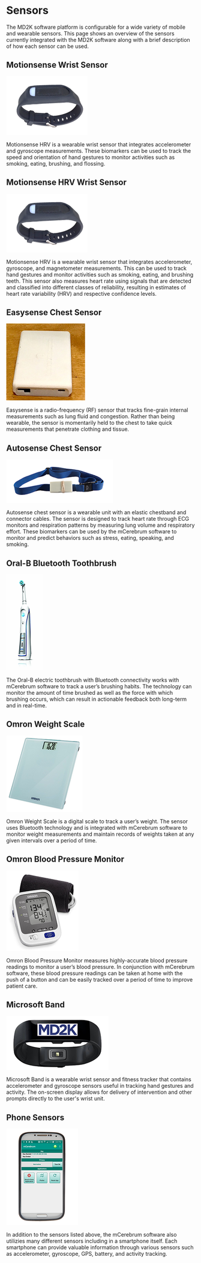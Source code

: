 # Sensors

The MD2K software platform is configurable for a wide variety of mobile and wearable sensors. This page shows an overview of the sensors currently integrated with the MD2K software along with a brief description of how each sensor can be used.

## Motionsense Wrist Sensor

![Motionsense](../img/MotionSenseWrist.png)

Motionsense HRV is a wearable wrist sensor that integrates accelerometer and gyroscope measurements. These biomarkers can be used to track the speed and orientation of hand gestures to monitor activities such as smoking, eating, brushing, and flossing.

## Motionsense HRV Wrist Sensor

![Motionsense](../img/MotionSenseWrist.png)

Motionsense HRV is a wearable wrist sensor that integrates accelerometer, gyroscope, and magnetometer measurements. This can be used to track hand gestures and monitor activities such as smoking, eating, and brushing teeth. This sensor also measures heart rate using signals that are detected and classified into different classes of reliability, resulting in estimates of heart rate variability (HRV) and respective confidence levels.

## Easysense Chest Sensor

![Easysense](../img/Easysense.png)

Easysense is a radio-frequency (RF) sensor that tracks fine-grain internal measurements such as lung fluid and congestion. Rather than being wearable, the sensor is momentarily held to the chest to take quick measurements that penetrate clothing and tissue.

## Autosense Chest Sensor

![Autosense chest](../img/AutoSenseChest.png)

Autosense chest sensor is a wearable unit with an elastic chestband and connector cables. The sensor is designed to track heart rate through ECG monitors and respiration patterns by measuring lung volume and respiratory effort. These biomarkers can be used by the mCerebrum software to monitor and predict behaviors such as stress, eating, speaking, and smoking.

## Oral-B Bluetooth Toothbrush

![Oral-B toothbrush](../img/OralBbrush.png)

The Oral-B electric toothbrush with Bluetooth connectivity works with mCerebrum software to track a user’s brushing habits. The technology can monitor the amount of time brushed as well as the force with which brushing occurs, which can result in actionable feedback both long-term and in real-time.

## Omron Weight Scale

![Omron scale](../img/OmronScale.png)

Omron Weight Scale is a digital scale to track a user’s weight. The sensor uses Bluetooth technology and is integrated with mCerebrum software to monitor weight measurements and maintain records of weights taken at any given intervals over a period of time.

## Omron Blood Pressure Monitor

![Omron blood pressure](../img/OmronBP.png)

Omron Blood Pressure Monitor measures highly-accurate blood pressure readings to monitor a user’s blood pressure. In conjunction with mCerebrum software, these blood pressure readings can be taken at home with the push of a button and can be easily tracked over a period of time to improve patient care.

## Microsoft Band

![Microsoft Band](../img/MicrosoftBand.png)

Microsoft Band is a wearable wrist sensor and fitness tracker that contains accelerometer and gyroscope sensors useful in tracking hand gestures and activity. The on-screen display allows for delivery of intervention and other prompts directly to the user's wrist unit.


## Phone Sensors

![mCerebrum Home Screen](../img/mCerebrumOnPhone.png)

In addition to the sensors listed above, the mCerebrum software also utilizies many different sensors including in a smartphone itself. Each smartphone can provide valuable information through various sensors such as accelerometer, gyroscope, GPS, battery, and activity tracking.
